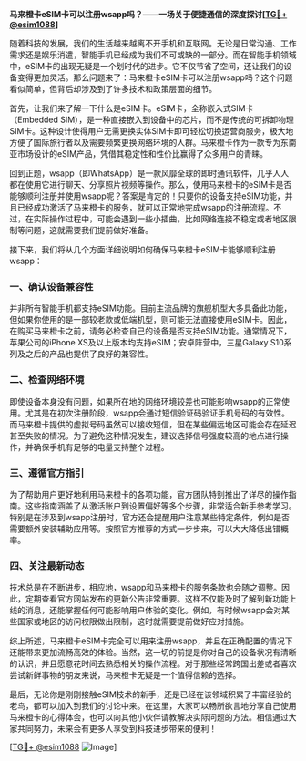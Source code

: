 **马来橙卡eSIM卡可以注册wsapp吗？——一场关于便捷通信的深度探讨[[TG💪+ @esim1088](https://t.me/s/esim1088)]**

随着科技的发展，我们的生活越来越离不开手机和互联网。无论是日常沟通、工作需求还是娱乐消遣，智能手机已经成为我们不可或缺的一部分。而在智能手机领域中，eSIM卡的出现无疑是一个划时代的进步。它不仅节省了空间，还让我们的设备变得更加灵活。那么问题来了：马来橙卡eSIM卡可以注册wsapp吗？这个问题看似简单，但背后却涉及到了许多技术和政策层面的细节。

首先，让我们来了解一下什么是eSIM卡。eSIM卡，全称嵌入式SIM卡（Embedded SIM），是一种直接嵌入到设备中的芯片，而不是传统的可拆卸物理SIM卡。这种设计使得用户无需更换实体SIM卡即可轻松切换运营商服务，极大地方便了国际旅行者以及需要频繁更换网络环境的人群。马来橙卡作为一款专为东南亚市场设计的eSIM产品，凭借其稳定性和性价比赢得了众多用户的青睐。

回到正题，wsapp（即WhatsApp）是一款风靡全球的即时通讯软件，几乎人人都在使用它进行聊天、分享照片视频等操作。那么，使用马来橙卡的eSIM卡是否能够顺利注册并使用wsapp呢？答案是肯定的！只要你的设备支持eSIM功能，并且已经成功激活了马来橙卡的服务，就可以正常地完成wsapp的注册流程。不过，在实际操作过程中，可能会遇到一些小插曲，比如网络连接不稳定或者地区限制等问题，这就需要我们提前做好准备。

接下来，我们将从几个方面详细说明如何确保马来橙卡eSIM卡能够顺利注册wsapp：

### 一、确认设备兼容性

并非所有智能手机都支持eSIM功能。目前主流品牌的旗舰机型大多具备此功能，但如果你使用的是一部较老款或低端机型，则可能无法直接使用eSIM卡。因此，在购买马来橙卡之前，请务必检查自己的设备是否支持eSIM功能。通常情况下，苹果公司的iPhone XS及以上版本均支持eSIM；安卓阵营中，三星Galaxy S10系列及之后的产品也提供了良好的兼容性。

### 二、检查网络环境

即使设备本身没有问题，如果所在地的网络环境较差也可能影响wsapp的正常使用。尤其是在初次注册阶段，wsapp会通过短信验证码验证手机号码的有效性。而马来橙卡提供的虚拟号码虽然可以接收短信，但在某些偏远地区可能会存在延迟甚至失败的情况。为了避免这种情况发生，建议选择信号强度较高的地点进行操作，并确保手机有足够的电量支持整个过程。

### 三、遵循官方指引

为了帮助用户更好地利用马来橙卡的各项功能，官方团队特别推出了详尽的操作指南。这些指南涵盖了从激活账户到设置偏好等多个步骤，非常适合新手参考学习。特别是在涉及到wsapp注册时，官方还会提醒用户注意某些特定条件，例如是否需要额外安装辅助应用等。按照官方推荐的方式一步步来，可以大大降低出错概率。

### 四、关注最新动态

技术总是在不断进步，相应地，wsapp和马来橙卡的服务条款也会随之调整。因此，定期查看官方网站发布的更新公告非常重要。这样不仅能及时了解到新功能上线的消息，还能掌握任何可能影响用户体验的变化。例如，有时候wsapp会对某些国家或地区的访问权限做出限制，这时就需要提前做好应对措施。

综上所述，马来橙卡eSIM卡完全可以用来注册wsapp，并且在正确配置的情况下还能带来更加流畅高效的体验。当然，这一切的前提是你对自己的设备状况有清晰的认识，并且愿意花时间去熟悉相关的操作流程。对于那些经常跨国出差或者喜欢尝试新鲜事物的朋友来说，马来橙卡无疑是一个值得信赖的选择。

最后，无论你是刚刚接触eSIM技术的新手，还是已经在该领域积累了丰富经验的老鸟，都可以加入到我们的讨论中来。在这里，大家可以畅所欲言地分享自己使用马来橙卡的心得体会，也可以向其他小伙伴请教解决实际问题的方法。相信通过大家共同努力，未来会有更多人享受到科技进步带来的便利！

[[TG💪+ @esim1088](https://t.me/s/esim1088) ![Image](https://i.postimg.cc/4NQfJmqS/Snipaste-2025-05-13-00-14-12.png)]